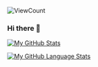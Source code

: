 ![ViewCount](https://views.whatilearened.today/views/github/SparshAgrawal1/SparshAgrawal1.svg?cache=remove) <br>
### Hi there 👋
[![My GitHub Stats](https://github-readme-stats.vercel.app/api/?username=SparshAgrawal1&count_private=true&theme=tokyonight&showicons=true)]()

[![My GitHub Language Stats](https://github-readme-stats.vercel.app/api/top-langs/?username=SparshAgrawal1&langs_count=7&theme=tokyonight)]()

<!--
**SparshAgrawal1/SparshAgrawal1** is a ✨ _special_ ✨ repository because its `README.md` (this file) appears on your GitHub profile.

Here are some ideas to get you started:

- 🔭 I’m currently working on ...
- 🌱 I’m currently learning ...
- 👯 I’m looking to collaborate on ...
- 🤔 I’m looking for help with ...
- 💬 Ask me about ...
- 📫 How to reach me: ...
- 😄 Pronouns: ...
- ⚡ Fun fact: ...
-->
